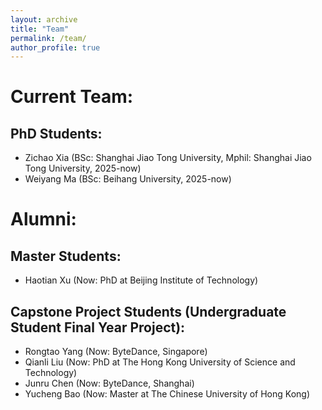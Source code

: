 ```yaml
---
layout: archive
title: "Team"
permalink: /team/
author_profile: true
---
```


Current Team:
===

## PhD Students:

- Zichao Xia (BSc: Shanghai Jiao Tong University, Mphil: Shanghai Jiao Tong University, 2025-now)
- Weiyang Ma (BSc: Beihang University, 2025-now)


Alumni:
===
## Master Students:

- Haotian Xu (Now: PhD at Beijing Institute of Technology)

## Capstone Project Students (Undergraduate Student Final Year Project):

- Rongtao Yang (Now: ByteDance, Singapore)
- Qianli Liu (Now: PhD at The Hong Kong University of Science and Technology)
- Junru Chen (Now: ByteDance, Shanghai)
- Yucheng Bao (Now: Master at The Chinese University of Hong Kong)

